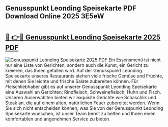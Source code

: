 ## Genusspunkt Leonding Speisekarte PDF Download Online 2025 3E5eW

# <h2><a href="http://gcbji8.nevu.top/?p=Genusspunkt+Leonding+Speisekarte">🔗 👉🔴 Genusspunkt Leonding Speisekarte 2025 PDF</a></h2>

[![Genusspunkt Leonding Speisekarte 2025 PDF](https://i.imgur.com/dBaPXMq.png)](http://gcbji8.nevu.top/?p=Genusspunkt+Leonding+Speisekarte)
Ein Essensmenü ist nicht nur eine Liste von Gerichten, sondern auch die Kunst, ein Gericht zu kreieren, das Ihnen gefallen wird. Auf der Genusspunkt Leonding Speisekarte unseres Restaurants stehen viele frische Gemüse und Früchte, mit denen Sie leichte und frische Salate zubereiten können. Für Fleischliebhaber gibt es auf unserer Genusspunkt Leonding Speisekarte eine Auswahl an Gerichten: Rindfleisch, Schweinefleisch, Huhn und Fisch. Unseren Auserwählten bieten wir exquisite Gerichte wie Schaschlik und Steak an, die auf einem alten, natürlichen Feuer zubereitet werden. Wenn Sie sich nicht entscheiden können, was Sie von der Genusspunkt Leonding Speisekarte wünschen, ist unser Team bereit zu helfen und Ihnen einen komfortablen und angenehmen Service zu bieten.
